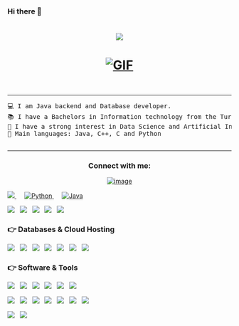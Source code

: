 ### Hi there 👋

<!--
**FayzulloxPro/FayzulloxPro** is a ✨ _special_ ✨ repository because its `README.md` (this file) appears on your GitHub profile.

Here are some ideas to get you started:

- 🔭 I’m currently working on ...
- 🌱 I’m currently learning ...
- 👯 I’m looking to collaborate on ...
- 🤔 I’m looking for help with ...
- 💬 Ask me about ...
- 📫 How to reach me: ...
- 😄 Pronouns: ...
- ⚡ Fun fact: ...
-->
<h1 align="center">
    <img src="https://readme-typing-svg.demolab.com/?lines=Hi, I'm Fayzullokh Kakhramonov!;Welcome+to+my+GitHub+Profile!">
</h1>

<h1 align="center">
    <a href="https://github.com/FayzulloxPro" target="_self">
        <img alt="GIF" src="https://github.com/JayantGoel001/JayantGoel001/blob/master/GIF/code.gif">
    </a>
</h1>
<br>

<hr>
<pre>
💻 I am Java backend and Database developer.
📚 I have a Bachelors in Information technology from the Turin polytechnic University in Tashkent.
📝 I have a strong interest in Data Science and Artificial Intelligence
🌟 Main languages: Java, C++, C and Python

</pre>
<hr>

<h3 align="center">Connect with me:</h3>
<div align="center">

[![image](https://img.shields.io/badge/Telegram-26A5E4.svg?style=for-the-badge&logo=telegram&logoColor=white)](https://t.me/anonim_user1)
	
</div>


<p align="left"> 
  <a href="https://isocpp.org/">
    <img src="https://img.shields.io/badge/C%2B%2B-00599C?style=for-the-badge&logo=c%2B%2B&logoColor=white">
  </a>
&emsp;

<a href="https://python.org/">
    <img alt="Python" src="https://img.shields.io/badge/Python-FFD43B?style=for-the-badge&logo=python&logoColor=darkgreen"/>
  </a>
  &emsp;
<a href="https://www.java.com/en/">
    <img alt="Java" src="https://img.shields.io/badge/Java-ED8B00?style=for-the-badge&logo=java&logoColor=white"/>
  </a>
</p>
<p>
    <img src="http://img.shields.io/badge/-Spring-6db33f?style=for-the-badge&logo=spring&logoColor=white" />&nbsp;&nbsp;
    <img src="http://img.shields.io/badge/-Springboot-629e3a?style=for-the-badge&logo=springboot&logoColor=white" />&nbsp;&nbsp;
    <img src="http://img.shields.io/badge/-Project%20Reactor-6db33f?style=for-the-badge&logo=react&logoColor=white" />&nbsp;&nbsp;
    <img src="https://img.shields.io/badge/Keras-D00000?style=for-the-badge&logo=Keras&logoColor=white" />&nbsp;&nbsp;
    <img src="https://img.shields.io/badge/PyTorch-EE4C2C?style=for-the-badge&logo=PyTorch&logoColor=white" />&nbsp;&nbsp;
    <!-- 	<img src="" />&nbsp;&nbsp; -->
</p>

### 👉 Databases & Cloud Hosting
<p>
    <img src="https://img.shields.io/badge/Git-F05032?style=for-the-badge&logo=git&logoColor=white" />&nbsp;&nbsp;
    <img src="https://img.shields.io/badge/MySQL-00000F?style=for-the-badge&logo=mysql&logoColor=white" />&nbsp;&nbsp;
    <img src="https://img.shields.io/badge/SQLite-07405E?style=for-the-badge&logo=sqlite&logoColor=white" />&nbsp;&nbsp;
    <img src="https://img.shields.io/badge/GitHub-100000?style=for-the-badge&logo=github&logoColor=white" />&nbsp;&nbsp;
    <img src="https://img.shields.io/badge/GitLab%20-%23F7DF1E.svg?&style=for-the-badge&color=FC6D26" />&nbsp;&nbsp;
    <img src="https://img.shields.io/badge/firebase-ffca28?style=for-the-badge&logo=firebase&logoColor=black" />&nbsp;&nbsp;
    <img src="https://img.shields.io/badge/MongoDB-4EA94B?style=for-the-badge&logo=mongodb&logoColor=white" />&nbsp;&nbsp;
</p>

### 👉 Software & Tools
<p>

<img src="https://img.shields.io/badge/Linux-FCC624?style=for-the-badge&logo=linux&logoColor=black" />&nbsp;&nbsp;
<img src="https://img.shields.io/badge/Docker-2CA5E0?style=for-the-badge&logo=docker&logoColor=white" />&nbsp;&nbsp;
<img src="https://img.shields.io/badge/Postman-FF6C37?style=for-the-badge&logo=Postman&logoColor=white" />&nbsp;&nbsp;
<img src="https://img.shields.io/badge/Amazon_AWS-232F3E?style=for-the-badge&logo=amazon-aws&logoColor=white" />&nbsp;&nbsp;
<img src="https://img.shields.io/badge/Trello-0052CC?style=for-the-badge&logo=trello&logoColor=white" />&nbsp;&nbsp;
<img src="https://img.shields.io/badge/Figma-F24E1E?style=for-the-badge&logo=figma&logoColor=white" />&nbsp;&nbsp;
	
<img src="https://img.shields.io/badge/Jira-0052CC?style=for-the-badge&logo=Jira&logoColor=white" />&nbsp;&nbsp;
 <img src="https://img.shields.io/badge/RabbitMQ%20-%23F7DF1E.svg?&style=for-the-badge&color=FF6600" />&nbsp;&nbsp;
 <img src="https://img.shields.io/badge/Apache Kafka%20-%23F7DF1E.svg?&style=for-the-badge&color=000" />&nbsp;&nbsp;
 <img src="https://img.shields.io/badge/GraphQL%20-%23F7DF1E.svg?&style=for-the-badge&color=E535AB" />&nbsp;&nbsp;
 <img src="https://img.shields.io/badge/Redis%20-%23F7DF1E.svg?&style=for-the-badge&color=802221" />&nbsp;&nbsp;
 <img src="https://img.shields.io/badge/Swagger%20-%23F7DF1E.svg?&style=for-the-badge&color=87BE3F" />&nbsp;&nbsp;
<img src="https://img.shields.io/badge/OpenApi-6BA539?&style=for-the-badge&logo=openapi-initiative&logoColor=F7F7F7" />&nbsp;&nbsp;
	
   <img src="https://img.shields.io/badge/HTML%20-%23F7DF1E.svg?&style=for-the-badge&color=E34F26" />&nbsp;&nbsp;
   <img src="https://img.shields.io/badge/css%20-%23F7DF1E.svg?&style=for-the-badge&color=5BA8EE" />&nbsp;&nbsp;
 
	

